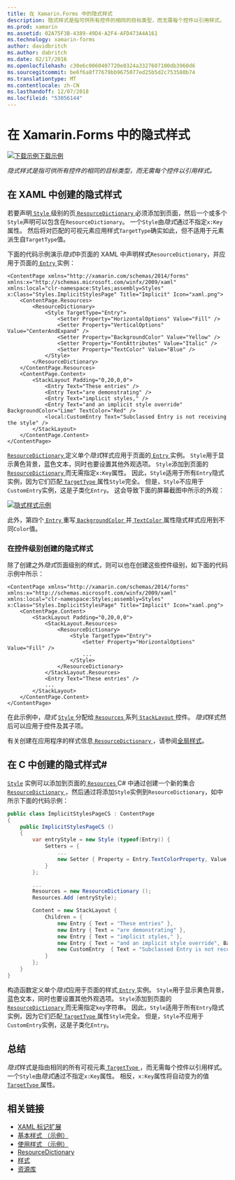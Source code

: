 ```yaml
---
title: 在 Xamarin.Forms 中的隐式样式
description: 隐式样式是指可供所有控件的相同的目标类型，而无需每个控件以引用样式。
ms.prod: xamarin
ms.assetid: 02A75F3B-4389-49D4-A2F4-AFD473A4A161
ms.technology: xamarin-forms
author: davidbritch
ms.author: dabritch
ms.date: 02/17/2016
ms.openlocfilehash: c30e6c0060407720e0324a3327607100db3960d6
ms.sourcegitcommit: be6f6a8f77679bb9675077ed25b5d2c753580b74
ms.translationtype: MT
ms.contentlocale: zh-CN
ms.lasthandoff: 12/07/2018
ms.locfileid: "53056144"
---
```

# <a name="implicit-styles-in-xamarinforms"></a>在 Xamarin.Forms 中的隐式样式

[![下载示例](~/media/shared/download.png)下载示例](https://developer.xamarin.com/samples/xamarin-forms/UserInterface/Styles/BasicStyles/)

_隐式样式是指可供所有控件的相同的目标类型，而无需每个控件以引用样式。_

## <a name="creating-an-implicit-style-in-xaml"></a>在 XAML 中创建的隐式样式

若要声明[ `Style` ](xref:Xamarin.Forms.Style)级别的页[ `ResourceDictionary` ](xref:Xamarin.Forms.ResourceDictionary)必须添加到页面，然后一个或多个`Style`声明可以包含在`ResourceDictionary`。 一个`Style`由*隐式*通过不指定`x:Key`属性。 然后将对匹配的可视元素应用样式`TargetType`确实如此，但不适用于元素派生自`TargetType`值。

下面的代码示例演示*隐式*中页面的 XAML 中声明样式`ResourceDictionary`，并应用于页面的[ `Entry` ](xref:Xamarin.Forms.Entry)实例：

```xaml
<ContentPage xmlns="http://xamarin.com/schemas/2014/forms" xmlns:x="http://schemas.microsoft.com/winfx/2009/xaml" xmlns:local="clr-namespace:Styles;assembly=Styles" x:Class="Styles.ImplicitStylesPage" Title="Implicit" Icon="xaml.png">
    <ContentPage.Resources>
        <ResourceDictionary>
            <Style TargetType="Entry">
                <Setter Property="HorizontalOptions" Value="Fill" />
                <Setter Property="VerticalOptions" Value="CenterAndExpand" />
                <Setter Property="BackgroundColor" Value="Yellow" />
                <Setter Property="FontAttributes" Value="Italic" />
                <Setter Property="TextColor" Value="Blue" />
            </Style>
        </ResourceDictionary>
    </ContentPage.Resources>
    <ContentPage.Content>
        <StackLayout Padding="0,20,0,0">
            <Entry Text="These entries" />
            <Entry Text="are demonstrating" />
            <Entry Text="implicit styles," />
            <Entry Text="and an implicit style override" BackgroundColor="Lime" TextColor="Red" />
            <local:CustomEntry Text="Subclassed Entry is not receiving the style" />
        </StackLayout>
    </ContentPage.Content>
</ContentPage>
```

[ `ResourceDictionary` ](xref:Xamarin.Forms.ResourceDictionary)定义单个*隐式*样式应用于页面的[ `Entry` ](xref:Xamarin.Forms.Entry)实例。 `Style`用于显示黄色背景，蓝色文本，同时也要设置其他外观选项。 `Style`添加到页面的[ `ResourceDictionary` ](xref:Xamarin.Forms.ResourceDictionary)而无需指定`x:Key`属性。 因此，`Style`适用于所有`Entry`隐式实例，因为它们匹配[ `TargetType` ](xref:Xamarin.Forms.Style.TargetType)属性`Style`完全。 但是，`Style`不应用于`CustomEntry`实例，这是子类化`Entry`。 这会导致下面的屏幕截图中所示的外观：

[![](implicit-images/implicit-styles.png "隐式样式示例")](implicit-images/implicit-styles-large.png#lightbox "隐式样式示例")

此外，第四个[ `Entry` ](xref:Xamarin.Forms.Entry)重写[ `BackgroundColor` ](xref:Xamarin.Forms.VisualElement.BackgroundColor)并[ `TextColor` ](xref:Xamarin.Forms.Entry.TextColor)属性隐式样式应用到不同`Color`值。

### <a name="creating-an-implicit-style-at-the-control-level"></a>在控件级别创建的隐式样式

除了创建之外*隐式*页面级别的样式，则可以也在创建这些控件级别，如下面的代码示例中所示：

```xaml
<ContentPage xmlns="http://xamarin.com/schemas/2014/forms" xmlns:x="http://schemas.microsoft.com/winfx/2009/xaml" xmlns:local="clr-namespace:Styles;assembly=Styles" x:Class="Styles.ImplicitStylesPage" Title="Implicit" Icon="xaml.png">
    <ContentPage.Content>
        <StackLayout Padding="0,20,0,0">
            <StackLayout.Resources>
                <ResourceDictionary>
                    <Style TargetType="Entry">
                        <Setter Property="HorizontalOptions" Value="Fill" />
                        ...
                    </Style>
                </ResourceDictionary>
            </StackLayout.Resources>
            <Entry Text="These entries" />
            ...
        </StackLayout>
    </ContentPage.Content>
</ContentPage>
```

在此示例中，*隐式* [ `Style` ](xref:Xamarin.Forms.Style)分配给[ `Resources` ](xref:Xamarin.Forms.VisualElement.Resources)系列[ `StackLayout` ](xref:Xamarin.Forms.StackLayout)控件。 *隐式*样式然后可以应用于控件及其子项。

有关创建在应用程序的样式信息[ `ResourceDictionary` ](xref:Xamarin.Forms.ResourceDictionary)，请参阅[全局样式](~/xamarin-forms/user-interface/styles/application.md)。

## <a name="creating-an-implicit-style-in-c35"></a>在 C 中创建的隐式样式&#35;

[`Style`](xref:Xamarin.Forms.Style) 实例可以添加到页面的[ `Resources` ](xref:Xamarin.Forms.VisualElement.Resources) C# 中通过创建一个新的集合[ `ResourceDictionary` ](xref:Xamarin.Forms.ResourceDictionary)，然后通过将添加`Style`实例到`ResourceDictionary`，如中所示下面的代码示例：

```csharp
public class ImplicitStylesPageCS : ContentPage
{
    public ImplicitStylesPageCS ()
    {
        var entryStyle = new Style (typeof(Entry)) {
            Setters = {
                ...
                new Setter { Property = Entry.TextColorProperty, Value = Color.Blue }
            }
        };

        ...
        Resources = new ResourceDictionary ();
        Resources.Add (entryStyle);

        Content = new StackLayout {
            Children = {
                new Entry { Text = "These entries" },
                new Entry { Text = "are demonstrating" },
                new Entry { Text = "implicit styles," },
                new Entry { Text = "and an implicit style override", BackgroundColor = Color.Lime, TextColor = Color.Red },
                new CustomEntry  { Text = "Subclassed Entry is not receiving the style" }
            }
        };
    }
}
```

构造函数定义单个*隐式*应用于页面的样式[ `Entry` ](xref:Xamarin.Forms.Entry)实例。 `Style`用于显示黄色背景，蓝色文本，同时也要设置其他外观选项。 `Style`添加到页面的[ `ResourceDictionary` ](xref:Xamarin.Forms.ResourceDictionary)而无需指定`key`字符串。 因此，`Style`适用于所有`Entry`隐式实例，因为它们匹配[ `TargetType` ](xref:Xamarin.Forms.Style.TargetType)属性`Style`完全。 但是，`Style`不应用于`CustomEntry`实例，这是子类化`Entry`。

## <a name="summary"></a>总结

*隐式*样式是指由相同的所有可视元素[ `TargetType` ](xref:Xamarin.Forms.Style.TargetType)，而无需每个控件以引用样式。 一个`Style`由*隐式*通过不指定`x:Key`属性。 相反，`x:Key`属性将自动变为的值[ `TargetType` ](xref:Xamarin.Forms.Style.TargetType)属性。



## <a name="related-links"></a>相关链接

- [XAML 标记扩展](~/xamarin-forms/xaml/xaml-basics/xaml-markup-extensions.md)
- [基本样式 （示例）](https://developer.xamarin.com/samples/xamarin-forms/UserInterface/Styles/BasicStyles/)
- [使用样式 （示例）](https://developer.xamarin.com/samples/xamarin-forms/WorkingWithStyles/)
- [ResourceDictionary](xref:Xamarin.Forms.ResourceDictionary)
- [样式](xref:Xamarin.Forms.Style)
- [资源库](xref:Xamarin.Forms.Setter)
